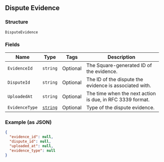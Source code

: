 ## Dispute Evidence

### Structure

`DisputeEvidence`

### Fields

| Name | Type | Tags | Description |
|  --- | --- | --- | --- |
| `EvidenceId` | `string` | Optional | The Square-generated ID of the evidence. |
| `DisputeId` | `string` | Optional | The ID of the dispute the evidence is associated with. |
| `UploadedAt` | `string` | Optional | The time when the next action is due, in RFC 3339 format. |
| `EvidenceType` | [`string`](/doc/models/dispute-evidence-type.md) | Optional | Type of the dispute evidence. |

### Example (as JSON)

```json
{
  "evidence_id": null,
  "dispute_id": null,
  "uploaded_at": null,
  "evidence_type": null
}
```

